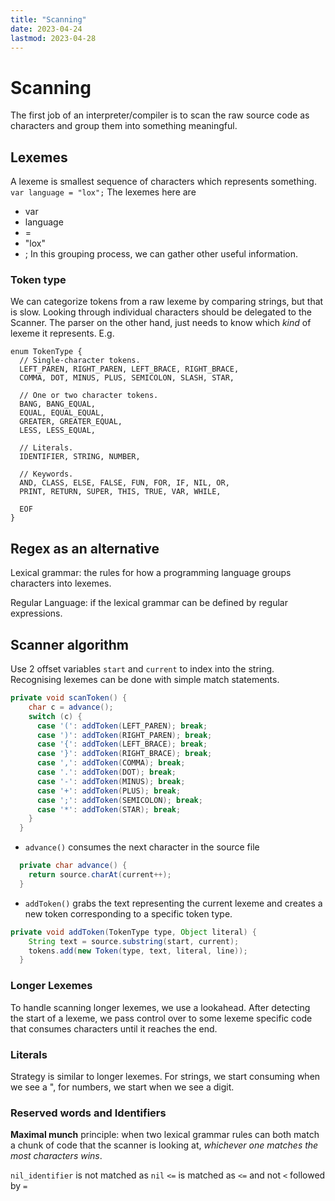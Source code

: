 ```yaml
---
title: "Scanning"
date: 2023-04-24
lastmod: 2023-04-28
---
```

# Scanning
The first job of an interpreter/compiler is to scan the raw source code as characters and group them into something meaningful.
## Lexemes
A lexeme is smallest sequence of characters which represents something.
`var language = "lox";`
The lexemes here are
- var
- language
- =
- "lox"
- ;
In this grouping process, we can gather other useful information.
### Token type
We can categorize tokens from a raw lexeme by comparing strings, but that is slow. Looking through individual characters should be delegated to the Scanner. The parser on the other hand, just needs to know which *kind* of lexeme it represents. E.g.
```
enum TokenType {
  // Single-character tokens.
  LEFT_PAREN, RIGHT_PAREN, LEFT_BRACE, RIGHT_BRACE,
  COMMA, DOT, MINUS, PLUS, SEMICOLON, SLASH, STAR,

  // One or two character tokens.
  BANG, BANG_EQUAL,
  EQUAL, EQUAL_EQUAL,
  GREATER, GREATER_EQUAL,
  LESS, LESS_EQUAL,

  // Literals.
  IDENTIFIER, STRING, NUMBER,

  // Keywords.
  AND, CLASS, ELSE, FALSE, FUN, FOR, IF, NIL, OR,
  PRINT, RETURN, SUPER, THIS, TRUE, VAR, WHILE,

  EOF
}
```
## Regex as an alternative
Lexical grammar: the rules for how a programming language groups characters into lexemes.

Regular Language: if the lexical grammar can be defined by regular expressions.
## Scanner algorithm
Use 2 offset variables `start` and `current` to index into the string.
Recognising lexemes can be done with simple match statements.
```java
private void scanToken() {
    char c = advance();
    switch (c) {
      case '(': addToken(LEFT_PAREN); break;
      case ')': addToken(RIGHT_PAREN); break;
      case '{': addToken(LEFT_BRACE); break;
      case '}': addToken(RIGHT_BRACE); break;
      case ',': addToken(COMMA); break;
      case '.': addToken(DOT); break;
      case '-': addToken(MINUS); break;
      case '+': addToken(PLUS); break;
      case ';': addToken(SEMICOLON); break;
      case '*': addToken(STAR); break; 
    }
  }
```
- `advance()` consumes the next character in the source file
```java
  private char advance() {
	return source.charAt(current++);
  }
```
- `addToken()` grabs the text representing the current lexeme and creates a new token corresponding to a specific token type.
```java
private void addToken(TokenType type, Object literal) {
    String text = source.substring(start, current);
    tokens.add(new Token(type, text, literal, line));
  }
```
### Longer Lexemes
To handle scanning longer lexemes, we use a lookahead. After detecting the start of a lexeme, we pass control over to some lexeme specific code that consumes characters until it reaches the end.
### Literals
Strategy is similar to longer lexemes. For strings, we start consuming when we see a ", for numbers, we start when we see a digit.
### Reserved words and Identifiers
**Maximal munch** principle: when two lexical grammar rules can both match a chunk of code that the scanner is looking at, *whichever one matches the most characters wins*.

`nil_identifier` is not matched as `nil`
`<=` is matched as `<=` and not `<` followed by `=`
